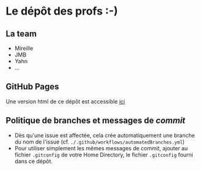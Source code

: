 # Le dépôt des profs :-)

## La team

- Mireille
- JMB
- Yahn
- ...

## GitHub Pages

Une version html de ce dépôt est accessible [ici](https://IUT-DEPT-INFO-UCA.github.io/lp-dam-gp-profs)

## Politique de branches et messages de _commit_

- Dès qu'une issue est affectée, cela crée automatiquement une branche du nom de l'issue (cf. `./.github/workflows/automatedBranches.yml`)
- Pour utiliser simplement les mêmes messages de commit, ajouter au fichier `.gitconfig` de votre Home Directory, le fichier `.gitconfig` fourni dans ce dépôt.

